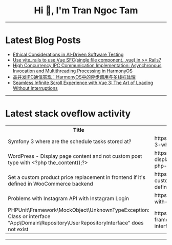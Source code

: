 <h1 align="center">Hi 👋, I'm Tran Ngoc Tam</h1>

---

# Latest Blog Posts 
<!-- BLOG-POST-LIST:START -->
- [Ethical Considerations in AI-Driven Software Testing](https://dev.to/anil_csimplifyit_905c/ethical-considerations-in-ai-driven-software-testing-3ile)
- [Use vite_rails to use Vue SFC&lpar;single file component, .vue&rpar; in &gt;= Rails7](https://dev.to/kevinluo201/use-viterails-to-use-vue-sfcsingle-file-component-vue-in-rails7-51bn)
- [High Concurrency IPC Communication Implementation: Asynchronous Invocation and Multithreading Processing in HarmonyOS](https://dev.to/xun_wang_6384a403f9817c2/high-concurrency-ipc-communication-implementation-asynchronous-invocation-and-multithreading-processing-in-harmonyos-4966)
- [高并发IPC通信实现：HarmonyOS中的异步调用与多线程处理](https://dev.to/xun_wang_6384a403f9817c2/gao-bing-fa-ipctong-xin-shi-xian-harmonyoszhong-de-yi-bu-diao-yong-yu-duo-xian-cheng-chu-li-2eb4)
- [Seamless Infinite Scroll Experience with Vue 3: The Art of Loading Without Interruptions](https://dev.to/dailysandbox/seamless-infinite-scroll-experience-with-vue-3-the-art-of-loading-without-interruptions-24mg)
<!-- BLOG-POST-LIST:END -->

---

# Latest stack oveflow activity
<table>
  <tr><th>Title</th><th>Link</th></tr>
  <!-- STACKOVERFLOW:START --><tr><td>Symfony 3 where are the schedule tasks stored at?</td><td>https://stackoverflow.com/questions/79176133/symfony-3-where-are-the-schedule-tasks-stored-at</td></tr><tr><td>WordPress - Display page content and not custom post type with &lt;?php the_content&lpar;&rpar;;?&gt;</td><td>https://stackoverflow.com/questions/79175902/wordpress-display-page-content-and-not-custom-post-type-with-php-the-content</td></tr><tr><td>Set a custom product price replacement in frontend if it&#39;s defined in WooCommerce backend</td><td>https://stackoverflow.com/questions/79175623/set-a-custom-product-price-replacement-in-frontend-if-its-defined-in-woocommerc</td></tr><tr><td>Problems with Instagram API with Instagram Login</td><td>https://stackoverflow.com/questions/79175606/problems-with-instagram-api-with-instagram-login</td></tr><tr><td>PHPUnit\Framework\MockObject\UnknownTypeException: Class or interface &quot;App\Domain\Repository\UserRepositoryInterface&quot; does not exist</td><td>https://stackoverflow.com/questions/79175467/phpunit-framework-mockobject-unknowntypeexception-class-or-interface-app-domai</td></tr><!-- STACKOVERFLOW:END -->
</table>

---


